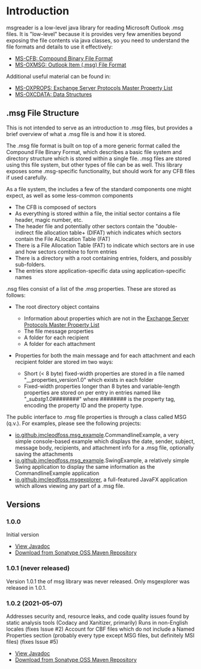 # Introduction
msgreader is a low-level java library for reading Microsoft Outlook .msg files. It is "low-level" because it is provides very few amenities beyond exposing the file contents via java classes, so you need to understand the file formats and details to use it effectively:
*   [MS-CFB: Compound Binary File Format](https://docs.microsoft.com/en-us/openspecs/windows_protocols/ms-cfb/53989ce4-7b05-4f8d-829b-d08d6148375b)
*   [MS-OXMSG: Outlook Item (.msg) File Format](https://docs.microsoft.com/en-us/openspecs/exchange_server_protocols/ms-oxmsg/b046868c-9fbf-41ae-9ffb-8de2bd4eec82)

Additional useful material can be found in:
*   [MS-OXPROPS: Exchange Server Protocols Master Property List](https://docs.microsoft.com/en-us/openspecs/exchange_server_protocols/ms-oxprops/f6ab1613-aefe-447d-a49c-18217230b148)
*   [MS-OXCDATA: Data Structures](https://docs.microsoft.com/en-us/openspecs/exchange_server_protocols/ms-oxcdata/1afa0cd9-b1a0-4520-b623-bf15030af5d8)

## .msg File Structure
This is not intended to serve as an introduction to .msg files, but provides a brief overview of what a .msg file is and how it is stored.

The .msg file format is built on top of a more generic format called the Compound File Binary Format, which describes a basic file system and directory structure which is stored within a single file. .msg files are stored using this file system, but other types of file can be as well. This library exposes some .msg-specific functionality, but should work for any CFB files if used carefully.

As a file system, the includes a few of the standard components one might expect, as well as some less-common components
*   The CFB is composed of sectors
*   As everything is stored within a file, the initial sector contains a file header, magic number, etc.
*   The header file and potentially other sectors contain the "double-indirect file allocation table+ (DIFAT) which indicates which sectors contain the File ALlocation Table (FAT)
*   There is a File Allocation Table (FAT) to indicate which sectors are in use and how sectors combine to form entries
*   There is a directory with a root containing entries, folders, and possibly sub-folders.
*   The entries store application-specific data using application-specific names

.nsg files consist of a list of the .msg properties. These are stored as follows:
*   The root directory object contains
    *   Information about properties which are not in the [Exchange Server Protocols Master Property List](https://docs.microsoft.com/en-us/openspecs/exchange_server_protocols/ms-oxprops/f6ab1613-aefe-447d-a49c-18217230b148)
    *   The file message properties
    *   A folder for each recipient
    *   A folder for each attachment

*   Properties for both the main message and for each attachment and each recipient folder are stored im two ways:
    *   Short (\< 8 byte) fixed-width properties are stored in a file named "__properties_version1.0" which exists in each folder
    *   Fixed-width properties longer than 8 bytes and variable-length properties are stored on per entry in entries named like "__substg1.0_########" where ######## is the property tag, encoding the property ID and the property type.

The public interface to .msg file properties is through a class called MSG (q.v.). For examples, please see the following projects:
*   [io.github.jmcleodfoss.msg_example](https://github.com/Jmcleodfoss/msgreader/blob/master/msg_example/README.md).CommandlineExample, a very simple console-based example which displays the date, sender, subject, message body, recipients, and attachment info for a .msg file, optionally saving the attachments
*   [io.github.jmcleodfoss.msg_example](https://github.com/Jmcleodfoss/msgreader/blob/master/msg_example/README.md).SwingExample, a relatively simple Swing application to display the same information as the CommandlineExample application
*   [io.github.jmcleodfoss.msgexplorer](https://github.com/Jmcleodfoss/msgreader/blob/master/msgexplorer/README.md), a full-featured JavaFX application which allows viewing any part of a .msg file.

## Versions
### 1.0.0
Initial version
*   [View Javadoc](https://javadoc.io/doc/io.github.jmcleodfoss/msg/1.0.0/io.github.jmcleodfoss.msg/module-summary.html)
*   [Download from Sonatype OSS Maven Repository](https://repo1.maven.org/maven2/io/github/jmcleodfoss/msg/1.0.0/msg-1.0.0.jar)

### 1.0.1 (never released)
Version 1.0.1 the of msg library was never released. Only msgexplorer was released in 1.0.1.

### 1.0.2 (2021-05-07)
Addresses security and, resource leaks, and code quality issues found by static analysis tools (Codacy and Xanitizer, primarily)
Runs in non-English locales (fixes Issue #2)
Account for CBF files which do not include a Named Properties section (probably every type except MSG files, but definitely MSI files) (fixes Issue #5)
*   [View Javadoc](https://javadoc.io/doc/io.github.jmcleodfoss/msg/1.0.2/io.github.jmcleodfoss.msg/module-summary.html)
*   [Download from Sonatype OSS Maven Repository](https://repo1.maven.org/maven2/io/github/jmcleodfoss/msg/1.0.2/msg-1.0.2.jar)

